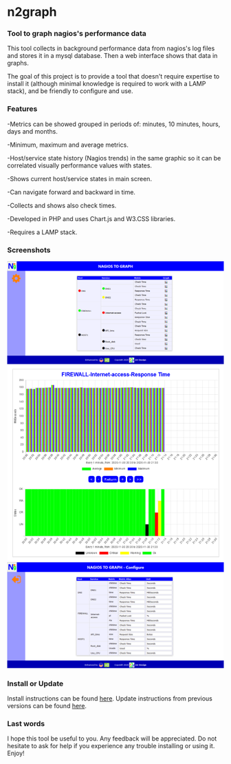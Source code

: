 # n2graph
### Tool to graph nagios's performance data

This tool collects in background performance data from nagios's log files and stores it in a mysql database. Then a web interface shows that data in graphs. 

The goal of this project is to provide a tool that doesn't require expertise to install it (although minimal knowledge is required to work with a LAMP stack), and be friendly to configure and use. 

### Features

-Metrics can be showed grouped in periods of: minutes, 10 minutes, hours, days and months.

-Minimum, maximum and average metrics.

-Host/service state history (Nagios trends) in the same graphic so it can be correlated visually performance values with states.

-Shows current host/service states in main screen.

-Can navigate forward and backward in time.

-Collects and shows also check times. 

-Developed in PHP and uses Chart.js and W3.CSS libraries.

-Requires a LAMP stack.

### Screenshots

![Main screen](docs/n2g_ex1.png) ![Graph screen](docs/n2g_ex2.png) ![Config Screen](docs/n2g_ex3.png)

### Install or Update

Install instructions can be found [here](docs/INSTALL.md). Update instructions from previous versions can be found [here](docs/UPDATE.md).

### Last words

I hope this tool be useful to you. Any feedback will be appreciated. Do not hesitate to ask for help if you experience any trouble installing or using it.
Enjoy!



